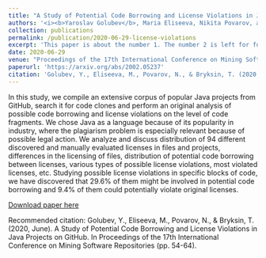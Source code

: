 ```yaml
---
title: "A Study of Potential Code Borrowing and License Violations in Java Projects on GitHub"
authors: '<i><b>Yaroslav Golubev</b>, Maria Eliseeva, Nikita Povarov, and Timofey Bryksin</i>'
collection: publications
permalink: /publication/2020-06-29-license-violations
excerpt: 'This paper is about the number 1. The number 2 is left for future work.'
date: 2020-06-29
venue: "Proceedings of the 17th International Conference on Mining Software Repositories <b>(MSR'20)</b>"
paperurl: 'https://arxiv.org/abs/2002.05237'
citation: 'Golubev, Y., Eliseeva, M., Povarov, N., & Bryksin, T. (2020, June). A Study of Potential Code Borrowing and License Violations in Java Projects on GitHub. In Proceedings of the 17th International Conference on Mining Software Repositories (pp. 54-64).'
---
```

In this study, we compile an extensive corpus of popular Java projects from GitHub, search it for code clones and 
perform an original analysis of possible code borrowing and license violations on the level of code fragments. 
We chose Java as a language because of its popularity in industry, where the plagiarism problem is especially 
relevant because of possible legal action. We analyze and discuss distribution of 94 different discovered and 
manually evaluated licenses in files and projects, differences in the licensing of files, distribution of potential 
code borrowing between licenses, various types of possible license violations, most violated licenses, etc. Studying 
possible license violations in specific blocks of code, we have discovered that 29.6% of them might be involved in 
potential code borrowing and 9.4% of them could potentially violate original licenses.

[Download paper here](https://arxiv.org/pdf/2002.05237.pdf)

Recommended citation: Golubev, Y., Eliseeva, M., Povarov, N., & Bryksin, T. (2020, June). A Study of Potential Code Borrowing and License Violations in Java Projects on GitHub. In Proceedings of the 17th International Conference on Mining Software Repositories (pp. 54-64).